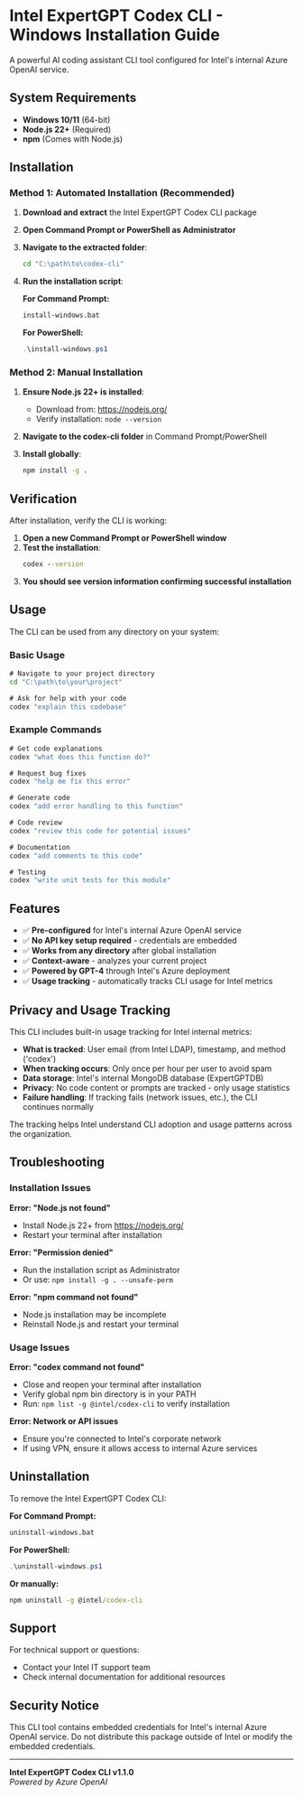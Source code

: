 # Intel ExpertGPT Codex CLI - Windows Installation Guide

A powerful AI coding assistant CLI tool configured for Intel's internal Azure OpenAI service.

## System Requirements

- **Windows 10/11** (64-bit)
- **Node.js 22+** (Required)
- **npm** (Comes with Node.js)

## Installation

### Method 1: Automated Installation (Recommended)

1. **Download and extract** the Intel ExpertGPT Codex CLI package
2. **Open Command Prompt or PowerShell as Administrator**
3. **Navigate to the extracted folder**:
   ```cmd
   cd "C:\path\to\codex-cli"
   ```
4. **Run the installation script**:

   **For Command Prompt:**

   ```cmd
   install-windows.bat
   ```

   **For PowerShell:**

   ```powershell
   .\install-windows.ps1
   ```

### Method 2: Manual Installation

1. **Ensure Node.js 22+ is installed**:

   - Download from: https://nodejs.org/
   - Verify installation: `node --version`

2. **Navigate to the codex-cli folder** in Command Prompt/PowerShell

3. **Install globally**:
   ```cmd
   npm install -g .
   ```

## Verification

After installation, verify the CLI is working:

1. **Open a new Command Prompt or PowerShell window**
2. **Test the installation**:
   ```cmd
   codex --version
   ```
3. **You should see version information confirming successful installation**

## Usage

The CLI can be used from any directory on your system:

### Basic Usage

```cmd
# Navigate to your project directory
cd "C:\path\to\your\project"

# Ask for help with your code
codex "explain this codebase"
```

### Example Commands

```cmd
# Get code explanations
codex "what does this function do?"

# Request bug fixes
codex "help me fix this error"

# Generate code
codex "add error handling to this function"

# Code review
codex "review this code for potential issues"

# Documentation
codex "add comments to this code"

# Testing
codex "write unit tests for this module"
```

## Features

- ✅ **Pre-configured** for Intel's internal Azure OpenAI service
- ✅ **No API key setup required** - credentials are embedded
- ✅ **Works from any directory** after global installation
- ✅ **Context-aware** - analyzes your current project
- ✅ **Powered by GPT-4** through Intel's Azure deployment
- ✅ **Usage tracking** - automatically tracks CLI usage for Intel metrics

## Privacy and Usage Tracking

This CLI includes built-in usage tracking for Intel internal metrics:

- **What is tracked**: User email (from Intel LDAP), timestamp, and method ('codex')
- **When tracking occurs**: Only once per hour per user to avoid spam
- **Data storage**: Intel's internal MongoDB database (ExpertGPTDB)
- **Privacy**: No code content or prompts are tracked - only usage statistics
- **Failure handling**: If tracking fails (network issues, etc.), the CLI continues normally

The tracking helps Intel understand CLI adoption and usage patterns across the organization.

## Troubleshooting

### Installation Issues

**Error: "Node.js not found"**

- Install Node.js 22+ from https://nodejs.org/
- Restart your terminal after installation

**Error: "Permission denied"**

- Run the installation script as Administrator
- Or use: `npm install -g . --unsafe-perm`

**Error: "npm command not found"**

- Node.js installation may be incomplete
- Reinstall Node.js and restart your terminal

### Usage Issues

**Error: "codex command not found"**

- Close and reopen your terminal after installation
- Verify global npm bin directory is in your PATH
- Run: `npm list -g @intel/codex-cli` to verify installation

**Error: Network or API issues**

- Ensure you're connected to Intel's corporate network
- If using VPN, ensure it allows access to internal Azure services

## Uninstallation

To remove the Intel ExpertGPT Codex CLI:

**For Command Prompt:**

```cmd
uninstall-windows.bat
```

**For PowerShell:**

```powershell
.\uninstall-windows.ps1
```

**Or manually:**

```cmd
npm uninstall -g @intel/codex-cli
```

## Support

For technical support or questions:

- Contact your Intel IT support team
- Check internal documentation for additional resources

## Security Notice

This CLI tool contains embedded credentials for Intel's internal Azure OpenAI service. Do not distribute this package outside of Intel or modify the embedded credentials.

---

**Intel ExpertGPT Codex CLI v1.1.0**  
_Powered by Azure OpenAI_
